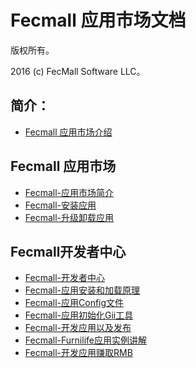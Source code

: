 Fecmall 应用市场文档
===============================

版权所有。

2016 (c) FecMall Software LLC。

简介：
---------
*  [Fecmall 应用市场介绍](fecmall_addons_about.md)


Fecmall 应用市场
--------------------

*  [Fecmall-应用市场简介](fecmall-addons.md)
*  [Fecmall-安装应用](fecmall-addons-install.md)
*  [Fecmall-升级卸载应用](fecmall-addons-upgrade-uninstall.md)


Fecmall开发者中心
----------------

*  [Fecmall-开发者中心](fecmall-addons-developer-center.md)
*  [Fecmall-应用安装和加载原理](fecmall-addons-developer.md)
*  [Fecmall-应用Config文件](fecmall-addons-developer-config-example.md)
*  [Fecmall-应用初始化Gii工具](fecmall-addons-developer-init-tools.md)
*  [Fecmall-开发应用以及发布](fecmall-addons-developer-add.md)
*  [Fecmall-Furnilife应用实例讲解](fecmall-addons-developer-furnilife-example.md)
*  [Fecmall-开发应用赚取RMB](fecmall-addons-developer-earn-rmb.md)


